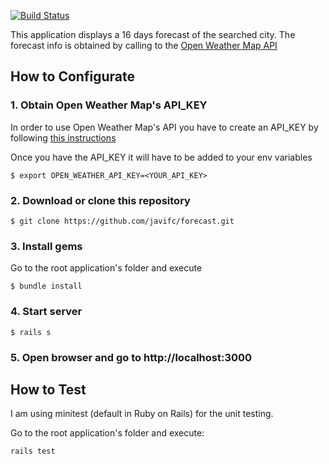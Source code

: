
[![Build Status](https://travis-ci.org/javifc/forecast.svg?branch=master)](https://travis-ci.org/javifc/forecast)

This application displays a 16 days forecast of the searched city. The forecast info is obtained by calling to the [Open Weather Map API](http://openweathermap.org/forecast16)


## How to Configurate 

### 1. Obtain Open Weather Map's API_KEY 

In order to use Open Weather Map's API you have to create an API_KEY by following [this instructions](http://openweathermap.org/appid) 

Once you have the API_KEY it will have to be added to your env variables

```
$ export OPEN_WEATHER_API_KEY=<YOUR_API_KEY>
```

### 2. Download or clone this repository 

```
$ git clone https://github.com/javifc/forecast.git
```

### 3. Install gems

Go to the root application's folder and execute

```
$ bundle install
```

### 4. Start server

```
$ rails s
```

### 5. Open browser and go to http://localhost:3000


## How to Test 

I am using minitest (default in Ruby on Rails) for the unit testing. 

Go to the root application's folder and execute:

```shell
rails test
```